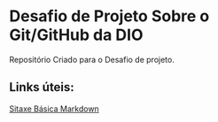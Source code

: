 # Desafio de Projeto Sobre o Git/GitHub da DIO
Repositório Criado para o Desafio de projeto.
## Links úteis:
[Sitaxe Básica Markdown](https://www.markdownguide.org/basic-syntax)
